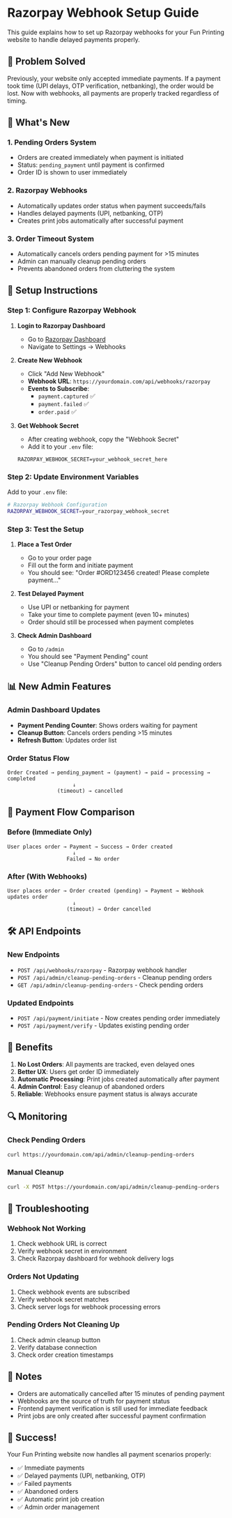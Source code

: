 # Razorpay Webhook Setup Guide

This guide explains how to set up Razorpay webhooks for your Fun Printing website to handle delayed payments properly.

## 🎯 Problem Solved

Previously, your website only accepted immediate payments. If a payment took time (UPI delays, OTP verification, netbanking), the order would be lost. Now with webhooks, all payments are properly tracked regardless of timing.

## 🔧 What's New

### 1. **Pending Orders System**
- Orders are created immediately when payment is initiated
- Status: `pending_payment` until payment is confirmed
- Order ID is shown to user immediately

### 2. **Razorpay Webhooks**
- Automatically updates order status when payment succeeds/fails
- Handles delayed payments (UPI, netbanking, OTP)
- Creates print jobs automatically after successful payment

### 3. **Order Timeout System**
- Automatically cancels orders pending payment for >15 minutes
- Admin can manually cleanup pending orders
- Prevents abandoned orders from cluttering the system

## 🚀 Setup Instructions

### Step 1: Configure Razorpay Webhook

1. **Login to Razorpay Dashboard**
   - Go to [Razorpay Dashboard](https://dashboard.razorpay.com/)
   - Navigate to Settings → Webhooks

2. **Create New Webhook**
   - Click "Add New Webhook"
   - **Webhook URL**: `https://yourdomain.com/api/webhooks/razorpay`
   - **Events to Subscribe**:
     - `payment.captured` ✅
     - `payment.failed` ✅
     - `order.paid` ✅

3. **Get Webhook Secret**
   - After creating webhook, copy the "Webhook Secret"
   - Add it to your `.env` file:
   ```
   RAZORPAY_WEBHOOK_SECRET=your_webhook_secret_here
   ```

### Step 2: Update Environment Variables

Add to your `.env` file:
```bash
# Razorpay Webhook Configuration
RAZORPAY_WEBHOOK_SECRET=your_razorpay_webhook_secret
```

### Step 3: Test the Setup

1. **Place a Test Order**
   - Go to your order page
   - Fill out the form and initiate payment
   - You should see: "Order #ORD123456 created! Please complete payment..."

2. **Test Delayed Payment**
   - Use UPI or netbanking for payment
   - Take your time to complete payment (even 10+ minutes)
   - Order should still be processed when payment completes

3. **Check Admin Dashboard**
   - Go to `/admin`
   - You should see "Payment Pending" count
   - Use "Cleanup Pending Orders" button to cancel old pending orders

## 📊 New Admin Features

### Admin Dashboard Updates
- **Payment Pending Counter**: Shows orders waiting for payment
- **Cleanup Button**: Cancels orders pending >15 minutes
- **Refresh Button**: Updates order list

### Order Status Flow
```
Order Created → pending_payment → (payment) → paid → processing → completed
                     ↓
                (timeout) → cancelled
```

## 🔄 Payment Flow Comparison

### Before (Immediate Only)
```
User places order → Payment → Success → Order created
                     ↓
                   Failed → No order
```

### After (With Webhooks)
```
User places order → Order created (pending) → Payment → Webhook updates order
                     ↓
                   (timeout) → Order cancelled
```

## 🛠️ API Endpoints

### New Endpoints
- `POST /api/webhooks/razorpay` - Razorpay webhook handler
- `POST /api/admin/cleanup-pending-orders` - Cleanup pending orders
- `GET /api/admin/cleanup-pending-orders` - Check pending orders

### Updated Endpoints
- `POST /api/payment/initiate` - Now creates pending order immediately
- `POST /api/payment/verify` - Updates existing pending order

## 🎯 Benefits

1. **No Lost Orders**: All payments are tracked, even delayed ones
2. **Better UX**: Users get order ID immediately
3. **Automatic Processing**: Print jobs created automatically after payment
4. **Admin Control**: Easy cleanup of abandoned orders
5. **Reliable**: Webhooks ensure payment status is always accurate

## 🔍 Monitoring

### Check Pending Orders
```bash
curl https://yourdomain.com/api/admin/cleanup-pending-orders
```

### Manual Cleanup
```bash
curl -X POST https://yourdomain.com/api/admin/cleanup-pending-orders
```

## 🚨 Troubleshooting

### Webhook Not Working
1. Check webhook URL is correct
2. Verify webhook secret in environment
3. Check Razorpay dashboard for webhook delivery logs

### Orders Not Updating
1. Check webhook events are subscribed
2. Verify webhook secret matches
3. Check server logs for webhook processing errors

### Pending Orders Not Cleaning Up
1. Check admin cleanup button
2. Verify database connection
3. Check order creation timestamps

## 📝 Notes

- Orders are automatically cancelled after 15 minutes of pending payment
- Webhooks are the source of truth for payment status
- Frontend payment verification is still used for immediate feedback
- Print jobs are only created after successful payment confirmation

## 🎉 Success!

Your Fun Printing website now handles all payment scenarios properly:
- ✅ Immediate payments
- ✅ Delayed payments (UPI, netbanking, OTP)
- ✅ Failed payments
- ✅ Abandoned orders
- ✅ Automatic print job creation
- ✅ Admin order management
